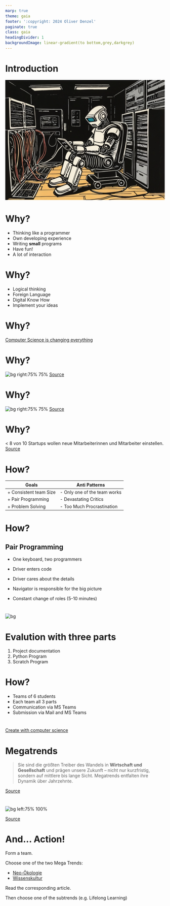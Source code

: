```yaml
---
marp: true
theme: gaia
footer: ':copyright: 2024 Oliver Denzel'
paginate: true
class: gaia
headingDivider: 1
backgroundImage: linear-gradient(to bottom,grey,darkgrey)
---
```

<!-- _paginate: skip -->
<!-- _class: gaia lead -->
# Introduction
![bg left:40%](../img/robot1.jpg)

# Why?

* Thinking like a programmer
* Own developing experience
* Writing **small** programs
* Have fun!
* A lot of interaction

# Why?
* Logical thinking
* Foreign Language
* Digital Know How
* Implement your ideas

# Why?
[Computer Science is changing everything](https://youtu.be/xJqSu1IbcHg?list=PLzdnOPI1iJNfpD8i4Sx7U0y2MccnrNZuP)

# Why?
![bg right:75% 75%](https://www.bitkom-research.de/sites/default/files/2023-12/231212-PK-Fachkräfte-Web.jpg) 
[Source](https://www.bitkom.org/sites/main/files/2023-12/231213bitkom-chartsit-fachkraeftefinal.pdf)

# Why?
![bg right:75% 75%](https://www.bitkom.org/sites/main/files/styles/wide/public/2024-09/240916-PK-Smart-City-Index-2024-web.png?itok=13HgRNBm) 
[Source](https://www.bitkom.org/Presse/Presseinformation/Smart-City-Index-2024#_)

# Why?
< 8 von 10 Startups wollen neue Mitarbeiterinnen und Mitarbeiter einstellen.
[Source](https://www.bitkom.org/print/pdf/node/21708)


# How?
| Goals | Anti Patterns |
| --- | --- |
| + Consistent team Size | - Only one of the team works |
| + Pair Programming | - Devastating Critics |
| + Problem Solving | - Too Much Procrastination |

# How?
## Pair Programming
* One keyboard, two programmers

* Driver enters code
* Driver cares about the details

* Navigator is responsible for the big picture

* Constant change of roles (5-10 minutes)

# 
![bg](https://maqe-com-4-media-uploads.s3.ap-southeast-1.amazonaws.com/content/uploads/2020/04/07172748/IN_DEsignthinking_Cover-1.png)

# Evalution with three parts
1) Project documentation
1) Python Program
1) Scratch Program

# How?
* Teams of 6 students
* Each team all 3 parts
* Communication via MS Teams
* Submission via Mail and MS Teams

# 
[Create with computer science](https://youtu.be/lud4bU3YY9U?list=PLzdnOPI1iJNfpD8i4Sx7U0y2MccnrNZuP)


# Megatrends
> Sie sind die größten Treiber des Wandels in **Wirtschaft und Gesellschaft** und prägen unsere Zukunft – nicht nur kurzfristig, sondern auf mittlere bis lange Sicht. Megatrends entfalten ihre Dynamik über Jahrzehnte.

[Source](https://www.zukunftsinstitut.de/zukunftsthemen/die-megatrend-map)

#
<!-- _footer: "" -->
![bg left:75% 100%](https://www.zukunftsinstitut.de/hubfs/Megatrend-Map_2021-1.png)

[Source](https://www.zukunftsinstitut.de/hubfs/Megatrend-Map_2021-1.png)

# And... Action!

Form a team.

Choose one of the two Mega Trends: 
* [Neo-Ökologie](https://www.zukunftsinstitut.de/zukunftsthemen/megatrend-neo-oekologie) 
* [Wissenskultur](https://www.zukunftsinstitut.de/zukunftsthemen/megatrend-wissenskultur)

Read the corresponding article.

Then choose one of the subtrends (e.g. Lifelong Learning)